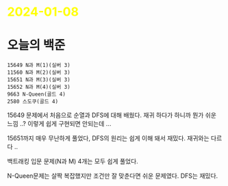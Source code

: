 # <span style="color:yellow">2024-01-08</span>

# 오늘의 백준
```level22
15649 N과 M(1)(실버 3)
11560 N과 M(2)(실버 3)
15651 N과 M(3)(실버 3)
15652 N과 M(4)(실버 3)
9663 N-Queen(골드 4)
2580 스도쿠(골드 4)
```

15649 문제에서 처음으로 순열과 DFS에 대해 배웠다. 재귀 하다가 하니까 뭔가 쉬운 느낌 ..?
이렇게 쉽게 구현되면 안되는데 ...

15651까지 매우 무난하게 풀었다, DFS의 원리는 쉽게 이해 돼서 재밌다. 재귀와는 다르다 ..

백트래킹 입문 문제(N과 M) 4개는 모두 쉽게 풀었다.

N-Queen문제는 살짝 복잡했지만 조건만 잘 맞춘다면 쉬운 문제였다. DFS는 재밌다.
